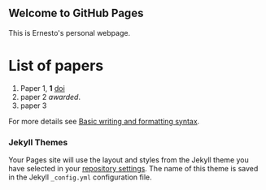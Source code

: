 ## Welcome to GitHub Pages

This is Ernesto's personal webpage.

# List of papers

1. Paper 1, **1** [doi](doi.org/123123.12312.31)
2. paper 2 _awarded_.
3. paper 3





For more details see [Basic writing and formatting syntax](https://docs.github.com/en/github/writing-on-github/getting-started-with-writing-and-formatting-on-github/basic-writing-and-formatting-syntax).

### Jekyll Themes

Your Pages site will use the layout and styles from the Jekyll theme you have selected in your [repository settings](https://github.com/ezacur/ezacur.github.io/settings/pages). The name of this theme is saved in the Jekyll `_config.yml` configuration file.

